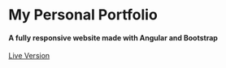 # My Personal Portfolio
#### A fully responsive website made with Angular and Bootstrap

<a href="https://ryanmcalpin.github.io/portfolio/projects">Live Version</a>
